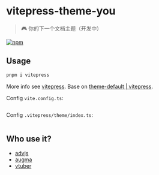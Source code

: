 # vitepress-theme-you

> 🎮 你的下一个文档主题（开发中）

[![npm](https://img.shields.io/npm/v/vitepress-theme-you)](https://npmjs.com/package/vitepress-theme-you)

## Usage

```bash
pnpm i vitepress
```

More info see [vitepress](https://github.com/vuejs/vitepress). Base on [theme-default | vitepress](https://github.com/vuejs/vitepress/blob/main/src/client/theme-default/).

Config `vite.config.ts`:

```ts

```

Config `.vitepress/theme/index.ts`:

```ts

```

## Who use it?

- [advjs](https://github.com/YunYouJun/advjs/)
- [augma](https://github.com/YunYouJun/augma/)
- [vtuber](https://github.com/YunYouJun/vtuber)

